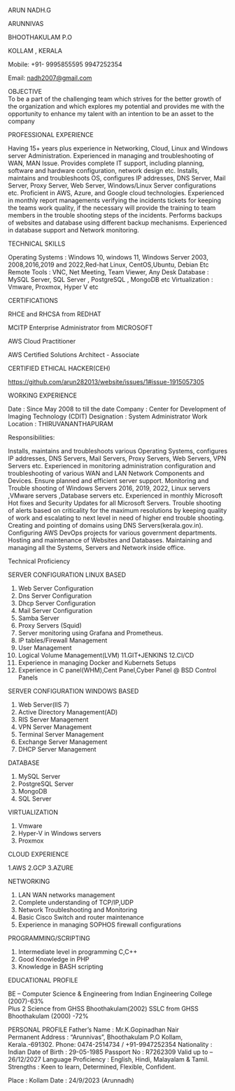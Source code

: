                                                                                   
ARUN NADH.G

ARUNNIVAS

BHOOTHAKULAM P.O

KOLLAM ,  KERALA

Mobile: +91- 9995855595 9947252354

Email: nadh2007@gmail.com	


OBJECTIVE	
         To be a part of the challenging team which strives for the better growth of the organization and which explores my potential and provides me with the opportunity to enhance my talent with an intention to be an asset to the company

PROFESSIONAL EXPERIENCE

Having 15+ years plus experience in Networking, Cloud, Linux and Windows server Administration. 
Experienced in managing and troubleshooting of WAN, MAN Issue. 
Provides complete IT support, including planning, software and hardware configuration, network design etc.
Installs, maintains and troubleshoots OS, configures IP addresses, DNS Server, Mail Server, Proxy Server, Web Server, Windows/Linux Server configurations etc.
Proficient in AWS, Azure, and Google cloud technologies.
Experienced in monthly report managements verifying  the incidents tickets for keeping the teams work quality, if the necessary will provide the training to team members in the trouble shooting steps of the incidents. 
Performs backups of websites and database using different backup mechanisms.
Experienced in database support and Network monitoring.

TECHNICAL SKILLS


Operating Systems	: Windows 10, windows 11, Windows Server 2003, 2008,2016,2019 and 2022,Red-hat Linux, CentOS,Ubuntu, Debian Etc
Remote Tools	:   VNC, Net Meeting, Team Viewer, Any Desk
Database	:   MySQL Server, SQL Server , PostgreSQL , MongoDB etc 
Virtualization	:   Vmware, Proxmox, Hyper V etc


CERTIFICATIONS 


RHCE and RHCSA from REDHAT 

MCITP Enterprise Administrator from MICROSOFT

AWS Cloud Practitioner

AWS Certified Solutions Architect - Associate

CERTIFIED ETHICAL HACKER(CEH)

   https://github.com/arun282013/website/issues/1#issue-1915057305
   
WORKING EXPERIENCE	


Date			: Since May 2008 to till the date
Company	: Center for Development of Imaging Technology (CDIT)
Designation 		: System Administrator
Work Location	: THIRUVANANTHAPURAM

Responsibilities: 



Installs, maintains and troubleshoots various Operating Systems, configures IP addresses, DNS Servers, Mail Servers, Proxy Servers, Web Servers, VPN Servers etc.
Experienced in monitoring administration configuration and troubleshooting of various WAN and LAN Network Components and Devices.
Ensure planned and efficient server support.
Monitoring and Trouble shooting of Windows Servers 2016, 2019, 2022,  Linux servers ,VMware servers ,Database servers etc.
Experienced in monthly Microsoft Hot fixes and Security Updates for all Microsoft Servers.
Trouble shooting of alerts based on criticality for the maximum resolutions by keeping quality of work and escalating to next level in need of higher end trouble shooting.
Creating and pointing of domains using DNS Servers(kerala.gov.in).
Configuring AWS DevOps projects for various government departments.
Hosting and maintenance of Websites and Databases.
Maintaining and managing all the Systems, Servers and Network inside office.


Technical Proficiency

SERVER CONFIGURATION LINUX BASED

1. Web Server Configuration
2. Dns Server Configuration
3. Dhcp Server Configuration
4. Mail Server Configuration
5. Samba Server
6. Proxy Servers (Squid)
7. Server monitoring using Grafana and Prometheus.
8. IP tables/Firewall Management
9. User Management
10. Logical Volume Management(LVM)
11.GIT+JENKINS 
12.CI/CD
13. Experience in managing Docker and Kubernets Setups
14. Experience in C panel(WHM),Cent Panel,Cyber Panel @ BSD Control Panels

SERVER CONFIGURATION WINDOWS BASED

1. Web Server(IIS 7)
2. Active Directory Management(AD)
3. RIS Server Management
4. VPN Server Management
5. Terminal Server Management
6. Exchange Server Management
7. DHCP Server Management


DATABASE 

1. MySQL Server
2. PostgreSQL Server
3. MongoDB
4. SQL Server


VIRTUALIZATION

1. Vmware 
2. Hyper-V in Windows servers
3. Proxmox

CLOUD EXPERIENCE

1.AWS 
2.GCP
3.AZURE


NETWORKING

1. LAN WAN networks management
2. Complete understanding of TCP/IP,UDP
3. Network Troubleshooting and Monitoring
4. Basic Cisco Switch and router maintenance
5. Experience in managing SOPHOS  firewall configurations


PROGRAMMING/SCRIPTING

1. Intermediate level in programming C,C++
2. Good Knowledge in PHP
3. Knowledge in BASH scripting





EDUCATIONAL PROFILE

BE – Computer Science & Engineering from Indian Engineering College    (2007)-63%                                                           
Plus 2 Science from GHSS Bhoothakulam(2002)
SSLC from GHSS Bhoothakulam (2000) -72%    




PERSONAL PROFILE
Father’s Name 	: Mr.K.Gopinadhan Nair	
Permanent Address	: “Arunnivas”, Bhoothakulam P.O
Kollam,
Kerala.-691302.
Phone: 0474-2514734 / +91-9947252354
Nationality	:	Indian
Date of Birth	:	29-05-1985
Passport No	:	R7262309 Valid up to – 26/12/2027
Language Proficiency	:	English, Hindi, Malayalam & Tamil.
Strengths		:  Keen to learn, Determined, Flexible, Confident.



Place : Kollam
Date    : 24/9/2023	(Arunnadh)						

